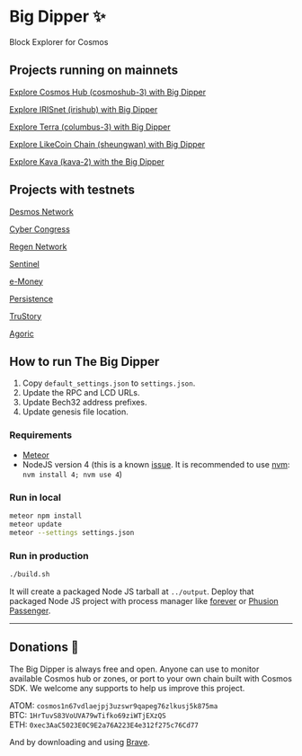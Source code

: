 # Big Dipper :sparkles:

Block Explorer for Cosmos

## Projects running on mainnets

[Explore Cosmos Hub (cosmoshub-3) with Big Dipper](https://cosmos.bigdipper.live)

[Explore IRISnet (irishub) with Big Dipper](https://iris.bigdipper.live)

[Explore Terra (columbus-3) with Big Dipper](https://terra.bigdipper.live)

[Explore LikeCoin Chain (sheungwan) with Big Dipper](http://likecoin.bigdipper.live/)

[Explore Kava (kava-2) with the Big Dipper](https://kava.bigdipper.live/)

## Projects with testnets

[Desmos Network](https://morpheus.desmos.network/)

[Cyber Congress](https://cyberd.ai/)

[Regen Network](http://bigdipper.regen.network/)

[Sentinel](https://explorer.sentinel.co/)

[e-Money](https://e-money.network/)

[Persistence](https://explorer.persistence.one/)

[TruStory](https://explorer.testnet.trustory.io)

[Agoric](https://explorer-testnet.agoric.com/)

## How to run The Big Dipper

1. Copy `default_settings.json` to `settings.json`.
2. Update the RPC and LCD URLs.
3. Update Bech32 address prefixes.
4. Update genesis file location.

### Requirements

* [Meteor](https://www.meteor.com/install)
* NodeJS version 4 (this is a known [issue](https://github.com/meteor/meteor/issues/5124). It is recommended to use [nvm](https://github.com/nvm-sh/nvm): `nvm install 4; nvm use 4`)

### Run in local

```sh
meteor npm install
meteor update
meteor --settings settings.json
```

### Run in production

```sh
./build.sh
```

It will create a packaged Node JS tarball at `../output`. Deploy that packaged Node JS project with process manager like [forever](https://www.npmjs.com/package/forever) or [Phusion Passenger](https://www.phusionpassenger.com/library/walkthroughs/basics/nodejs/fundamental_concepts.html).

---
## Donations :pray:

The Big Dipper is always free and open. Anyone can use to monitor available Cosmos hub or zones, or port to your own chain built with Cosmos SDK. We welcome any supports to help us improve this project.

ATOM: `cosmos1n67vdlaejpj3uzswr9qapeg76zlkusj5k875ma`\
BTC: `1HrTuvS83VoUVA79wTifko69ziWTjEXzQS`\
ETH: `0xec3AaC5023E0C9E2a76A223E4e312f275c76Cd77`

And by downloading and using [Brave](https://brave.com/big517).

